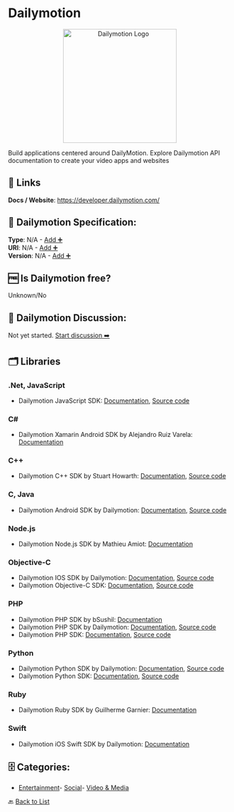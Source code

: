 # Dailymotion
<p align="center">
    <img width="256" src="https://raw.githubusercontent.com/apis-list/apis-list/main/apis/dailymotion/logo_256x256.png" alt="Dailymotion Logo"/>
</p>
Build applications centered around DailyMotion. Explore Dailymotion API documentation to create your video apps and websites

##  🔗 Links
**Docs / Website**: https://developer.dailymotion.com/

## 🧬 Dailymotion Specification:
**Type**: N/A - [Add ➕](https://github.com/apis-list/apis-list/edit/main/apis/dailymotion/dailymotion.yaml)  
**URI**: N/A - [Add ➕](https://github.com/apis-list/apis-list/edit/main/apis/dailymotion/dailymotion.yaml)  
**Version**: N/A - [Add ➕](https://github.com/apis-list/apis-list/edit/main/apis/dailymotion/dailymotion.yaml)

## 🆓 Is Dailymotion free?
 Unknown/No 

## 💬 Dailymotion Discussion:
Not yet started. [Start discussion ➡️](https://github.com/apis-list/apis-list/discussions/new)

## 🗂️ Libraries
### .Net, JavaScript
- Dailymotion JavaScript SDK: [Documentation](http://developer.dailymotion.com/documentation#sdk-javascript), [Source code](https://github.com/dailymotion/dailymotion-sdk-js)
### C#
- Dailymotion Xamarin Android SDK by Alejandro Ruiz Varela: [Documentation](https://github.com/AlejandroRuiz/Xamarin-Dailymotion-Android)
### C++
- Dailymotion C++ SDK by Stuart Howarth: [Documentation](http://marxoft.co.uk/doc/qdailymotion/index.html), [Source code](https://github.com/marxoft/qdailymotion)
### C, Java
- Dailymotion Android SDK by Dailymotion: [Documentation](https://developer.dailymotion.com/tools/sdks#sdk-android), [Source code](https://developer.dailymotion.com/tools/sdks#sdk-android)
### Node.js
- Dailymotion Node.js SDK by Mathieu Amiot: [Documentation](https://github.com/OtaK/dailymotion-sdk-node)
### Objective-C
- Dailymotion IOS SDK by Dailymotion: [Documentation](https://developer.dailymotion.com/tools/sdks#sdk-objective-c), [Source code](https://github.com/dailymotion/dailymotion-player-sdk-ios)
- Dailymotion Objective-C SDK: [Documentation](http://dailymotion.github.io/dailymotion-sdk-objc/html/index.html), [Source code](https://github.com/dailymotion/dailymotion-sdk-objc)
### PHP
- Dailymotion PHP SDK by bSushil: [Documentation](https://github.com/bSushil/dailymotion)
- Dailymotion PHP SDK by Dailymotion: [Documentation](https://developer.dailymotion.com/tools/sdks#sdk-php), [Source code](https://github.com/dailymotion/dailymotion-sdk-php)
- Dailymotion PHP SDK: [Documentation](http://developer.dailymotion.com/documentation#sdk-php), [Source code](https://github.com/dailymotion/dailymotion-sdk-php)
### Python
- Dailymotion Python SDK by Dailymotion: [Documentation](https://developer.dailymotion.com/tools/sdks#sdk-python), [Source code](https://github.com/dailymotion/dailymotion-sdk-python)
- Dailymotion Python SDK: [Documentation](http://developer.dailymotion.com/documentation#sdk-python), [Source code](https://github.com/dailymotion/dailymotion-sdk-python)
### Ruby
- Dailymotion Ruby SDK by Guilherme Garnier: [Documentation](https://github.com/ggarnier/dailymotion-api-client)
### Swift
- Dailymotion iOS Swift SDK by Dailymotion: [Documentation](https://github.com/dailymotion/dailymotion-swift-player-sdk-ios)


## 🗄️ Categories:
- [Entertainment](https://github.com/apis-list/apis-list#entertainment-)- [Social](https://github.com/apis-list/apis-list#social-)- [Video & Media](https://github.com/apis-list/apis-list#video--media-)

🔙  [Back to List](https://github.com/apis-list/apis-list)
